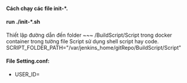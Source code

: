 #### Cách chạy các file init-*.
#### run ./init-*.sh
Thiết lập đường dẫn đến folder ~~~ /BuildScript/Script trong docker container trong tường file Script sử dụng shell script hay code.
SCRIPT_FOLDER_PATH="/var/jenkins_home/gitRepo/BuildScript/Script"

#### File Setting.conf:
+ USER_ID= 

